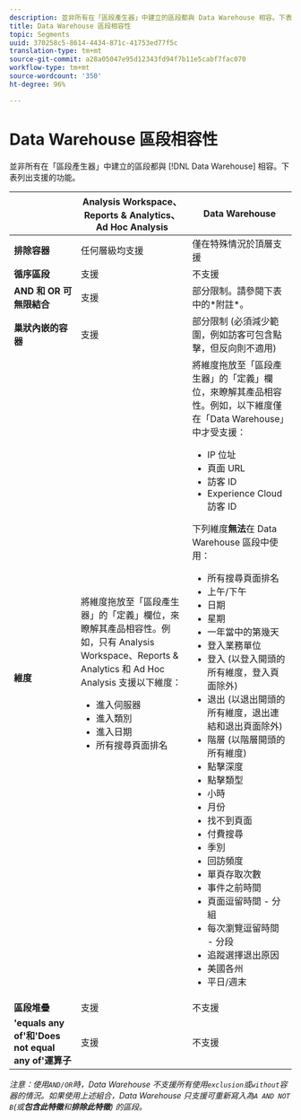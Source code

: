 ```yaml
---
description: 並非所有在「區段產生器」中建立的區段都與 Data Warehouse 相容。下表列出支援的功能。
title: Data Warehouse 區段相容性
topic: Segments
uuid: 370258c5-8614-4434-871c-41753ed77f5c
translation-type: tm+mt
source-git-commit: a28a05047e95d12343fd94f7b11e5cabf7fac070
workflow-type: tm+mt
source-wordcount: '350'
ht-degree: 96%

---
```



# Data Warehouse 區段相容性

並非所有在「區段產生器」中建立的區段都與 [!DNL Data Warehouse] 相容。下表列出支援的功能。

<table> 
 <thead> 
  <tr> 
   <th> </th> 
   <th> Analysis Workspace、Reports &amp; Analytics、Ad Hoc Analysis </th> 
   <th> Data Warehouse </th> 
  </tr> 
 </thead>
 <tbody> 
  <tr> 
   <td > <b>排除容器</b> </td> 
   <td> 任何層級均支援 </td> 
   <td> 僅在特殊情況於頂層支援 </td> 
  </tr> 
  <tr> 
   <td> <b>循序區段</b> </td> 
   <td> 支援 </td> 
   <td> 不支援 </td> 
  </tr> 
  <tr> 
   <td> <b>AND 和 OR 可無限結合</b> </td> 
   <td> 支援 </td> 
   <td> 部分限制。請參閱下表中的*附註*。 </td> 
  </tr> 
  <tr> 
   <td> <b>巢狀內嵌的容器</b> </td> 
   <td> 支援 </td> 
   <td> 部分限制 (必須減少範圍，例如訪客可包含點擊，但反向則不適用) </td> 
  </tr> 
  <tr> 
   <td> <b>維度</b> </td> 
   <td>將維度拖放至「區段產生器」的「<span class="uicontrol">定義</span>」欄位，來瞭解其產品相容性。例如，只有 Analysis Workspace、Reports &amp; Analytics 和 Ad Hoc Analysis 支援以下維度： 
    <ul> 
     <li>進入伺服器 </li> 
     <li>進入類別 </li> 
     <li>進入日期 </li> 
     <li>所有搜尋頁面排名 </li> 
    </ul> </td> 
   <td> 將維度拖放至「區段產生器」的「<span class="uicontrol">定義</span>」欄位，來瞭解其產品相容性。例如，以下維度僅在「Data Warehouse」中才受支援： 
    <ul> 
     <li>IP 位址 </li> 
     <li>頁面 URL </li> 
     <li>訪客 ID </li> 
     <li>Experience Cloud 訪客 ID </li> 
    </ul> <p>下列維度<b>無法</b>在 Data Warehouse 區段中使用： </p> 
    <ul> 
     <li>所有搜尋頁面排名 </li> 
     <li>上午/下午 </li> 
     <li>日期 </li> 
     <li>星期 </li> 
     <li>一年當中的第幾天 </li> 
     <li>登入業務單位 </li> 
     <li>登入 (以登入開頭的所有維度，登入頁面除外) </li> 
     <li>退出 (以退出開頭的所有維度，退出連結和退出頁面除外) </li> 
     <li>階層 (以階層開頭的所有維度) </li> 
     <li>點擊深度 </li> 
     <li>點擊類型 </li> 
     <li>小時 </li> 
     <li>月份 </li> 
     <li>找不到頁面 </li> 
     <li>付費搜尋 </li> 
     <li>季別 </li> 
     <li>回訪頻度 </li> 
     <li>單頁存取次數 </li> 
     <li>事件之前時間 </li> 
     <li>頁面逗留時間 - 分組 </li> 
     <li>每次瀏覽逗留時間 - 分段 </li> 
     <li>追蹤選擇退出原因 </li> 
     <li>美國各州 </li> 
     <li>平日/週末 </li> 
    </ul> </td> 
  </tr> 
  <tr> 
   <td> <b>區段堆疊</b> </td> 
   <td> 支援 </td> 
   <td> 不支援 </td> 
  </tr>
  <tr>
    <td><b>'equals any of'和'Does not equal any of'運算子</b></td>
    <td>支援</td>
    <td>不支援</td>
  </tr>
 </tbody> 
</table>

*注意：使用`AND/OR`時，Data Warehouse 不支援所有使用`exclusion`或`without`容器的情況。如果使用上述組合，Data Warehouse 只支援可重新寫入為`A AND NOT B`(或&#x200B;**包含此特徵**和&#x200B;**排除此特徵**) 的區段。*
